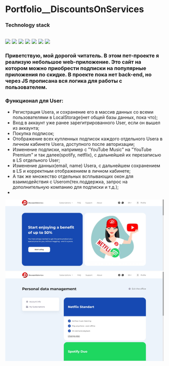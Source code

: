 # Portfolio__DiscountsOnServices

### Technology stack
<img src="https://img.shields.io/badge/gulp-fae28d?style=for-the-badge&logo=gulp&logoColor=ЦВЕТ ЛОГОТИПА"/> <img src="https://img.shields.io/badge/HTML5-0e0915?style=for-the-badge&logo=HTML5&logoColor=ЦВЕТ ЛОГОТИПА"/> <img src="https://img.shields.io/badge/CSS3-192240?style=for-the-badge&logo=CSS3&logoColor=ЦВЕТ ЛОГОТИПА"/> <img src="https://img.shields.io/badge/SCSS-545a8c?style=for-the-badge&logo=Sass&logoColor=ЦВЕТ ЛОГОТИПА"/> <img src="https://img.shields.io/badge/JavaScript-005067?style=for-the-badge&logo=JavaScript&logoColor=ЦВЕТ ЛОГОТИПА"/> <img src="https://img.shields.io/badge/BEM-d386a7?style=for-the-badge&logo=BEM&logoColor=ЦВЕТ ЛОГОТИПА"/> <img src="https://img.shields.io/badge/Git-545a8c?style=for-the-badge&logo=Git&logoColor=ЦВЕТ ЛОГОТИПА"/>
---
### Приветствую, мой дорогой читатель. В этом пет-проекте я реализую небольшое web-приложение. Это сайт на котором можно приобрести подписки на популярные приложения по скидке. В проекте пока нет back-end, но через JS прописана вся логика для работы с пользователем. 
### Функционал для User:
- Регистрация Usera, и сохранение его в массив данных со всеми пользователями в LocalStorage(нет общей базы данных, пока что);
- Вход в аккаунт уже ранее зарегитрированного User, если он вышел из аккаунта;
- Покупка подписок;
- Отображение всех купленных подписок каждого отдельного Userа в личном кабинете Usera, доступного после авторизации;
- Изменение подписки, например с "YouTube Music" на "YouTube Premium" и так далее(spotify, netflix), с дальнейшей их перезаписью в LS отдельного User;
- Изменение данных(email, name) Usera, с дальнейшем сохранением в LS и корректным отображением в личном кабинете;
- А так же множество отдельных всплывающих окон для взаимодействия с Userоm(тех.поддержка, запрос на дополнительную компанию для подписки и т.д.);
- 
![screen](readme_image/main1-sub.jpg) ![screen](readme_image/profile-sub.jpg)


